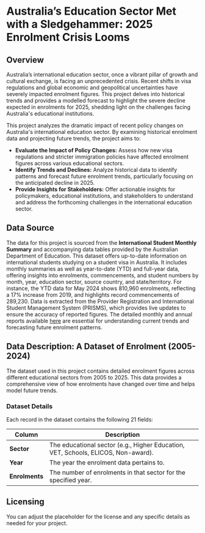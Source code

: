 # Australia’s Education Sector Met with a Sledgehammer: 2025 Enrolment Crisis Looms

## Overview

Australia’s international education sector, once a vibrant pillar of growth and cultural exchange, is facing an unprecedented crisis. Recent shifts in visa regulations and global economic and geopolitical uncertainties have severely impacted enrolment figures. This project delves into historical trends and provides a modelled forecast to highlight the severe decline expected in enrolments for 2025, shedding light on the challenges facing Australia's educational institutions.

This project analyzes the dramatic impact of recent policy changes on Australia's international education sector. By examining historical enrolment data and projecting future trends, the project aims to:

- **Evaluate the Impact of Policy Changes:** Assess how new visa regulations and stricter immigration policies have affected enrolment figures across various educational sectors.
- **Identify Trends and Declines:** Analyze historical data to identify patterns and forecast future enrolment trends, particularly focusing on the anticipated decline in 2025.
- **Provide Insights for Stakeholders:** Offer actionable insights for policymakers, educational institutions, and stakeholders to understand and address the forthcoming challenges in the international education sector.

## Data Source
The data for this project is sourced from the **International Student Monthly Summary** and accompanying data tables provided by the Australian Department of Education. This dataset offers up-to-date information on international students studying on a student visa in Australia. It includes monthly summaries as well as year-to-date (YTD) and full-year data, offering insights into enrolments, commencements, and student numbers by month, year, education sector, source country, and state/territory. For instance, the YTD data for May 2024 shows 810,960 enrolments, reflecting a 17% increase from 2019, and highlights record commencements of 289,230. Data is extracted from the Provider Registration and International Student Management System (PRISMS), which provides live updates to ensure the accuracy of reported figures. The detailed monthly and annual reports available [here](https://www.education.gov.au/international-education-data-and-research/international-student-monthly-summary-and-data-tables) are essential for understanding current trends and forecasting future enrolment patterns.


## Data Description: A Dataset of Enrolment (2005-2024)

The dataset used in this project contains detailed enrolment figures across different educational sectors from 2005 to 2025. This data provides a comprehensive view of how enrolments have changed over time and helps model future trends.

### Dataset Details

Each record in the dataset contains the following 21 fields:

| Column        | Description                                                                                       |
|---------------|---------------------------------------------------------------------------------------------------|
| **Sector**    | The educational sector (e.g., Higher Education, VET, Schools, ELICOS, Non-award).                 |
| **Year**      | The year the enrolment data pertains to.                                                          |
| **Enrolments**| The number of enrolments in that sector for the specified year.                                   |

## Licensing
You can adjust the placeholder for the license and any specific details as needed for your project.
